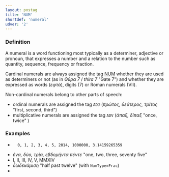 ```yaml
---
layout: postag
title: 'NUM'
shortdef: 'numeral'
udver: '2'
---
```



### Definition
A numeral is a word functioning most typically as a determiner, adjective or pronoun, that expresses a number and a relation to the number such as quantity, sequence, frequency or fraction.

Cardinal numerals are always assigned the tag [NUM]() whether they are used as determiners or not (as in *Θύρα 7* / *thira 7* "Gate 7") and whether they are expressed as words (*εφτά*), digits (7) or Roman numerals (VΙΙ). 

Νon-cardinal numerals belong to other parts of speech: 
-	ordinal numerals are assigned the tag <code>ADJ</code> (*πρώτος, δεύτερος, τρίτος* "first, second, third") 
-	multiplicative numerals are assigned the tag <code>ADV</code> (*άπαξ, δίπαξ* "once, twice" ) 

### Examples
-		0, 1, 2, 3, 4, 5, 2014, 1000000, 3.14159265359
-	 *ένα, δύο, τρία, εβδομήντα πέντε* "one, two, three, seventy five"
-	I, II, III, IV, V, MMXIV
- *δωδεκάμιση* "half past twelve" (with <code>NumType=Frac</code>)
- 
<!-- Interlanguage links updated So kvě 14 19:01:51 CEST 2022 -->
